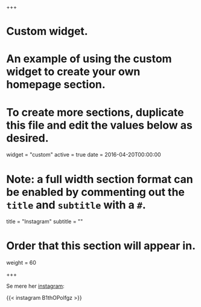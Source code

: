 +++
# Custom widget.
# An example of using the custom widget to create your own homepage section.
# To create more sections, duplicate this file and edit the values below as desired.
widget = "custom"
active = true
date = 2016-04-20T00:00:00

# Note: a full width section format can be enabled by commenting out the `title` and `subtitle` with a `#`.
title = "Instagram"
subtitle = ""

# Order that this section will appear in.
weight = 60


+++

Se mere her [instagram](https://www.instagram.com/hverdagaarhus/):

{{< instagram B1thOPolfgz >}}
